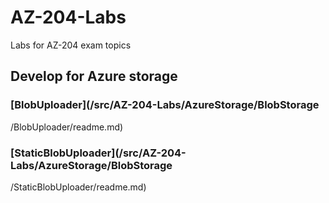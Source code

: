 # AZ-204-Labs
Labs for AZ-204 exam topics

## Develop for Azure storage

### [BlobUploader](/src/AZ-204-Labs/AzureStorage/BlobStorage
/BlobUploader/readme.md)
### [StaticBlobUploader](/src/AZ-204-Labs/AzureStorage/BlobStorage
/StaticBlobUploader/readme.md)
